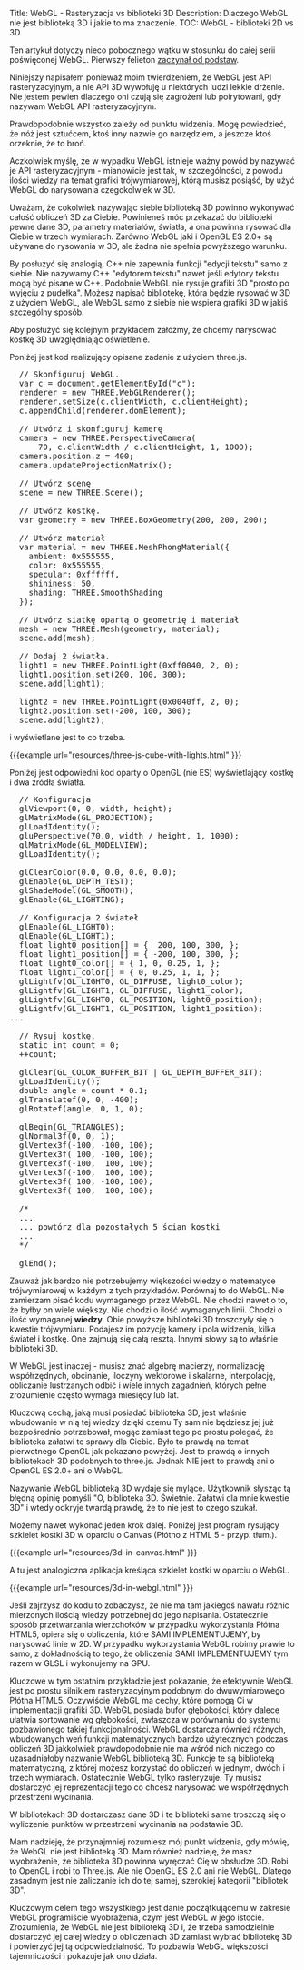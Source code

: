 Title: WebGL - Rasteryzacja vs biblioteki 3D
Description: Dlaczego WebGL nie jest biblioteką 3D i jakie to ma znaczenie.
TOC: WebGL - biblioteki 2D vs 3D

Ten artykuł dotyczy nieco pobocznego wątku w stosunku do całej serii poświęconej WebGL.
Pierwszy felieton <a href="webgl-fundamentals.html">zaczynał od podstaw</a>.

Niniejszy napisałem ponieważ moim twierdzeniem, że WebGL jest API rasteryzacyjnym, a nie API 3D
wywołuję u niektórych ludzi lekkie drżenie.  Nie jestem pewien dlaczego oni czują się zagrożeni
lub poirytowani, gdy nazywam WebGL API rasteryzacyjnym.

Prawdopodobnie wszystko zależy od punktu widzenia.  Mogę powiedzieć, że nóż jest
sztućcem, ktoś inny nazwie go narzędziem, a jeszcze ktoś
orzeknie, że to broń.

Aczkolwiek myślę, że w wypadku WebGL istnieje ważny powód by
nazywać je API rasteryzacyjnym - mianowicie jest tak, w szczególności, z powodu ilości
wiedzy na temat grafiki trójwymiarowej, którą musisz posiąść, by użyć WebGL do narysowania czegokolwiek w 3D.

Uważam, że cokolwiek nazywając siebie biblioteką 3D powinno wykonywać
całość obliczeń 3D za Ciebie.  Powinieneś móc przekazać do biblioteki pewne dane 3D,
parametry materiałów, światła, a ona powinna rysować dla Ciebie w trzech wymiarach.
Zarówno WebGL jaki i OpenGL ES 2.0+ są używane do rysowania w 3D, ale żadna nie spełnia powyższego
warunku.

By posłużyć się analogią, C++ nie zapewnia funkcji "edycji tekstu" samo z siebie.
Nie nazywamy C++ "edytorem tekstu" nawet jeśli edytory tekstu mogą być
pisane w C++.  Podobnie WebGL nie rysuje grafiki 3D "prosto po wyjęciu z pudełka".
Możesz napisać bibliotekę, która będzie rysować w 3D z użyciem WebGL, ale WebGL samo z siebie
nie wspiera grafiki 3D w jakiś szczególny sposób.

Aby posłużyć się kolejnym przykładem załóżmy, że chcemy narysować kostkę 3D
uwzględniając oświetlenie.

Poniżej jest kod realizujący opisane zadanie z użyciem three.js.

<pre class="prettyprint showlinemods">
  // Skonfiguruj WebGL.
  var c = document.getElementById("c");
  renderer = new THREE.WebGLRenderer();
  renderer.setSize(c.clientWidth, c.clientHeight);
  c.appendChild(renderer.domElement);

  // Utwórz i skonfiguruj kamerę
  camera = new THREE.PerspectiveCamera(
      70, c.clientWidth / c.clientHeight, 1, 1000);
  camera.position.z = 400;
  camera.updateProjectionMatrix();

  // Utwórz scenę
  scene = new THREE.Scene();

  // Utwórz kostkę.
  var geometry = new THREE.BoxGeometry(200, 200, 200);

  // Utwórz materiał
  var material = new THREE.MeshPhongMaterial({
    ambient: 0x555555,
    color: 0x555555,
    specular: 0xffffff,
    shininess: 50,
    shading: THREE.SmoothShading
  });

  // Utwórz siatkę opartą o geometrię i materiał
  mesh = new THREE.Mesh(geometry, material);
  scene.add(mesh);

  // Dodaj 2 światła.
  light1 = new THREE.PointLight(0xff0040, 2, 0);
  light1.position.set(200, 100, 300);
  scene.add(light1);

  light2 = new THREE.PointLight(0x0040ff, 2, 0);
  light2.position.set(-200, 100, 300);
  scene.add(light2);
</pre>

i wyświetlane jest to co trzeba.

{{{example url="resources/three-js-cube-with-lights.html" }}}

Poniżej jest odpowiedni kod oparty o OpenGL (nie ES) wyświetlający kostkę i dwa źródła światła.

<pre class="prettyprint showlinemods">
  // Konfiguracja
  glViewport(0, 0, width, height);
  glMatrixMode(GL_PROJECTION);
  glLoadIdentity();
  gluPerspective(70.0, width / height, 1, 1000);
  glMatrixMode(GL_MODELVIEW);
  glLoadIdentity();

  glClearColor(0.0, 0.0, 0.0, 0.0);
  glEnable(GL_DEPTH_TEST);
  glShadeModel(GL_SMOOTH);
  glEnable(GL_LIGHTING);

  // Konfiguracja 2 świateł
  glEnable(GL_LIGHT0);
  glEnable(GL_LIGHT1);
  float light0_position[] = {  200, 100, 300, };
  float light1_position[] = { -200, 100, 300, };
  float light0_color[] = { 1, 0, 0.25, 1, };
  float light1_color[] = { 0, 0.25, 1, 1, };
  glLightfv(GL_LIGHT0, GL_DIFFUSE, light0_color);
  glLightfv(GL_LIGHT1, GL_DIFFUSE, light1_color);
  glLightfv(GL_LIGHT0, GL_POSITION, light0_position);
  glLightfv(GL_LIGHT1, GL_POSITION, light1_position);
...

  // Rysuj kostkę.
  static int count = 0;
  ++count;

  glClear(GL_COLOR_BUFFER_BIT | GL_DEPTH_BUFFER_BIT);
  glLoadIdentity();
  double angle = count * 0.1;
  glTranslatef(0, 0, -400);
  glRotatef(angle, 0, 1, 0);

  glBegin(GL_TRIANGLES);
  glNormal3f(0, 0, 1);
  glVertex3f(-100, -100, 100);
  glVertex3f( 100, -100, 100);
  glVertex3f(-100,  100, 100);
  glVertex3f(-100,  100, 100);
  glVertex3f( 100, -100, 100);
  glVertex3f( 100,  100, 100);

  /*
  ...
  ... powtórz dla pozostałych 5 ścian kostki
  ...
  */

  glEnd();
</pre>

Zauważ jak bardzo nie potrzebujemy większości wiedzy o matematyce trójwymiarowej w każdym z tych
przykładów. Porównaj to do WebGL.  Nie zamierzam pisać kodu
wymaganego przez WebGL.  Nie chodzi nawet o to, że byłby on wiele większy.  Nie chodzi
o ilość wymaganych linii. Chodzi o ilość wymaganej **wiedzy**.
Obie powyższe biblioteki 3D troszczyły się o kwestie trójwymiaru. Podajesz im
pozycję kamery i pola widzenia, kilka świateł i kostkę. One
zajmują się całą resztą. Innymi słowy są to właśnie biblioteki 3D.

W WebGL jest inaczej - musisz znać algebrę macierzy, normalizację
współrzędnych, obcinanie, iloczyny wektorowe i skalarne, interpolację, obliczanie lustrzanych
odbić i wiele innych zagadnień, których pełne zrozumienie często wymaga miesięcy
lub lat.

Kluczową cechą, jaką musi posiadać biblioteka 3D, jest właśnie wbudowanie w nią tej wiedzy dzięki czemu Ty sam
nie będziesz jej już bezpośrednio potrzebował, mogąc zamiast tego po prostu polegać, że biblioteka
załatwi te sprawy dla Ciebie.  Było to prawdą na temat pierwotnego OpenGL jak pokazano powyżej.
Jest to prawdą o innych bibliotekach 3D podobnych to three.js.  Jednak NIE jest to prawdą ani o OpenGL
ES 2.0+ ani o WebGL.

Nazywanie WebGL biblioteką 3D wydaje się mylące.  Użytkownik słysząc tą błędną opinię
pomyśli "O, biblioteka 3D.  Świetnie.  Załatwi dla mnie kwestie 3D" i wtedy odkryje
twardą prawdę, że to nie jest to czego szukał.

Możemy nawet wykonać jeden krok dalej.  Poniżej jest program rysujący szkielet kostki 3D
w oparciu o Canvas (Płótno z HTML 5 - przyp. tłum.).

{{{example url="resources/3d-in-canvas.html" }}}

A tu jest analogiczna aplikacja kreśląca szkielet kostki w oparciu o WebGL.

{{{example url="resources/3d-in-webgl.html" }}}

Jeśli zajrzysz do kodu to zobaczysz, że nie ma tam jakiegoś nawału różnic mierzonych ilością
wiedzy potrzebnej do jego napisania.  Ostatecznie
sposób przetwarzania wierzchołków w przypadku wykorzystania Płótna HTML5, opiera się o obliczenia, które SAMI IMPLEMENTUJEMY,
by narysować linie w 2D. W przypadku wykorzystania WebGL robimy prawie to samo, z dokładnością to tego, że obliczenia
SAMI IMPLEMENTUJEMY tym razem w GLSL i wykonujemy na GPU.

Kluczowe w tym ostatnim przykładzie jest pokazanie, że efektywnie WebGL jest
po prostu silnikiem rasteryzacyjnym podobnym do dwuwymiarowego Płótna HTML5. Oczywiście
WebGL ma cechy, które pomogą Ci w implementacji grafiki 3D.  WebGL posiada bufor głębokości,
który dalece ułatwia sortowanie wg głębokości, zwłaszcza w porównaniu do systemu pozbawionego takiej funkcjonalności.  WebGL
dostarcza również różnych, wbudowanych weń funkcji matematycznych bardzo użytecznych podczas obliczeń 3D
jakkolwiek prawdopodobnie nie ma wśród nich niczego co uzasadniałoby nazwanie WebGL biblioteką 3D.
Funkcje te są biblioteką matematyczną, z której możesz korzystać do obliczeń w jednym, dwóch i trzech wymiarach.
Ostatecznie WebGL tylko rasteryzuje. Ty musisz dostarczyć jej reprezentacji tego co chcesz narysować
we współrzędnych przestrzeni wycinania.

W bibliotekach 3D
dostarczasz dane 3D i te biblioteki same troszczą się o wyliczenie punktów w przestrzeni wycinania na podstawie 3D.

Mam nadzieję, że przynajmniej rozumiesz mój punkt widzenia, gdy mówię, że WebGL nie jest
biblioteką 3D. Mam również nadzieję, że masz wyobrażenie, że biblioteka 3D powinna
wyręczać Cię w obsłudze 3D. Robi to OpenGL i robi to Three.js.  Ale nie OpenGL ES 2.0 ani nie WebGL.
Dlatego zasadnym jest nie zaliczanie ich do tej samej, szerokiej kategorii
"bibliotek 3D".

Kluczowym celem tego wszystkiego jest danie początkującemu w zakresie WebGL programiście
wyobrażenia, czym jest WebGL w jego istocie. Zrozumienia, że WebGL nie jest
biblioteką 3D i, że trzeba samodzielnie dostarczyć jej całej wiedzy
o obliczeniach 3D zamiast wybrać bibliotekę 3D i powierzyć jej tą odpowiedzialność.
To pozbawia WebGL większości tajemniczości i pokazuje jak ono działa.

